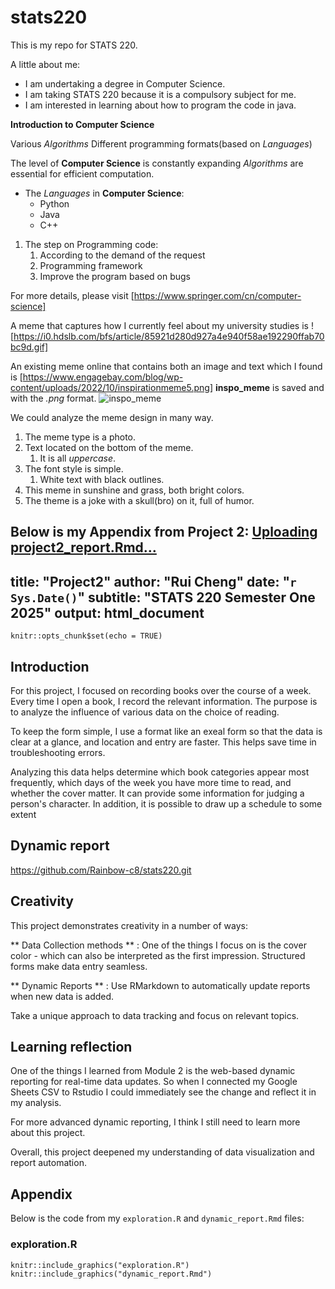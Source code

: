# stats220

This is my repo for STATS 220. 

A little about me:

- I am undertaking a degree in Computer Science.
- I am taking STATS 220 because it is a compulsory subject for me.
- I am interested in learning about how to program the code in java.

**Introduction to Computer Science**

Various _Algorithms_
Different programming formats(based on _Languages_)

The level of **Computer Science** is constantly expanding
_Algorithms_ are essential for efficient computation.

- The _Languages_ in **Computer Science**:
  - Python
  - Java
  - C++

1. The step on Programming code:
   1. According to the demand of the request
   2. Programming framework
   3. Improve the program based on bugs

For more details, please visit [https://www.springer.com/cn/computer-science]

A meme that captures how I currently feel about my university studies is ![https://i0.hdslb.com/bfs/article/85921d280d927a4e940f58ae192290ffab70bc9d.gif]

An existing meme online that contains both an image and text which I found is [https://www.engagebay.com/blog/wp-content/uploads/2022/10/inspirationmeme5.png]
**inspo_meme** is saved and with the _.png_ format.
![inspo_meme](https://github.com/user-attachments/assets/52d70056-4dad-4d90-b1c6-e60a350c974e)

We could analyze the meme design in many way.
1. The meme type is a photo.
2. Text located on the bottom of the meme.
   1. It is all _uppercase_.
3. The font style is simple.
   1. White text with black outlines.
4. This meme in sunshine and grass, both bright colors.
5. The theme is a joke with a skull(bro) on it, full of humor.

Below is my Appendix from Project 2:
[Uploading project2_report.Rmd…]()
---
title: "Project2"
author: "Rui Cheng"
date: "`r Sys.Date()`"
subtitle: "STATS 220 Semester One 2025"
output: html_document
---

```{r setup, include=FALSE}
knitr::opts_chunk$set(echo = TRUE)
```
## Introduction
For this project, I focused on recording books over the course of a week. Every time I open a book, I record the relevant information. The purpose is to analyze the influence of various data on the choice of reading.

To keep the form simple, I use a format like an exeal form so that the data is clear at a glance, and location and entry are faster. This helps save time in troubleshooting errors.

Analyzing this data helps determine which book categories appear most frequently, which days of the week you have more time to read, and whether the cover matter. It can provide some information for judging a person's character. In addition, it is possible to draw up a schedule to some extent
## Dynamic report
https://github.com/Rainbow-c8/stats220.git
## Creativity
This project demonstrates creativity in a number of ways:

** Data Collection methods ** : One of the things I focus on is the cover color - which can also be interpreted as the first impression. Structured forms make data entry seamless.

** Dynamic Reports ** : Use RMarkdown to automatically update reports when new data is added.

Take a unique approach to data tracking and focus on relevant topics.
## Learning reflection
One of the things I learned from Module 2 is the web-based dynamic reporting for real-time data updates. So when I connected my Google Sheets CSV to Rstudio I could immediately see the change and reflect it in my analysis.

For more advanced dynamic reporting, I think I still need to learn more about this project.

Overall, this project deepened my understanding of data visualization and report automation.
## Appendix
Below is the code from my `exploration.R` and `dynamic_report.Rmd` files:
### **exploration.R**
```{r}
knitr::include_graphics("exploration.R")
knitr::include_graphics("dynamic_report.Rmd")
```
